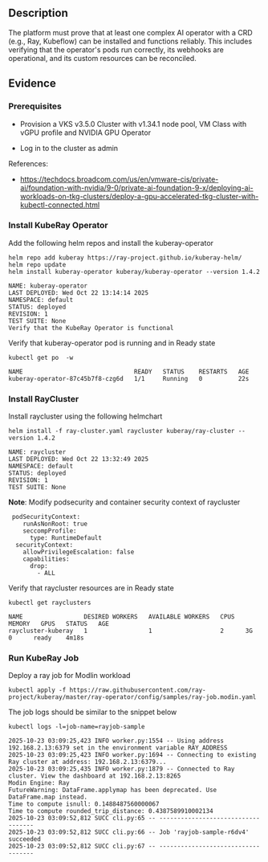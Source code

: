 ## Description

The platform must prove that at least one complex AI operator with a CRD (e.g., Ray, Kubeflow) can be installed and functions reliably. This includes verifying that the operator's pods run correctly, its webhooks are operational, and its custom resources can be reconciled.

## Evidence

### Prerequisites

* Provision a VKS v3.5.0 Cluster with v1.34.1 node pool, VM Class with vGPU profile and NVIDIA GPU Operator

* Log in to the cluster as admin

References:

- https://techdocs.broadcom.com/us/en/vmware-cis/private-ai/foundation-with-nvidia/9-0/private-ai-foundation-9-x/deploying-ai-workloads-on-tkg-clusters/deploy-a-gpu-accelerated-tkg-cluster-with-kubectl-connected.html

### Install KubeRay Operator

Add the following helm repos and install the kuberay-operator

```shell
helm repo add kuberay https://ray-project.github.io/kuberay-helm/
helm repo update
helm install kuberay-operator kuberay/kuberay-operator --version 1.4.2
```

```shell
NAME: kuberay-operator
LAST DEPLOYED: Wed Oct 22 13:14:14 2025
NAMESPACE: default
STATUS: deployed
REVISION: 1
TEST SUITE: None
Verify that the KubeRay Operator is functional
```

Verify that kuberay-operator pod is running and in Ready state

```shell
kubectl get po  -w
```
```shell
NAME                               READY   STATUS    RESTARTS   AGE
kuberay-operator-87c45b7f8-czg6d   1/1     Running   0          22s
```

### Install RayCluster

Install raycluster using the following helmchart

```shell
helm install -f ray-cluster.yaml raycluster kuberay/ray-cluster --version 1.4.2
```

```shell
NAME: raycluster
LAST DEPLOYED: Wed Oct 22 13:32:49 2025
NAMESPACE: default
STATUS: deployed
REVISION: 1
TEST SUITE: None
```

**Note**: Modify podsecurity and container security context of raycluster 

```shell
 podSecurityContext: 
    runAsNonRoot: true
    seccompProfile:
      type: RuntimeDefault
  securityContext:
    allowPrivilegeEscalation: false
    capabilities:
      drop:
        - ALL
```

Verify that raycluster resources are in Ready state

```shell
kubectl get rayclusters
```

```shell
NAME                 DESIRED WORKERS   AVAILABLE WORKERS   CPUS   MEMORY   GPUS   STATUS   AGE
raycluster-kuberay   1                 1                   2      3G       0      ready    4m18s
```

### Run KubeRay Job

Deploy a ray job for Modlin workload
```shell
kubectl apply -f https://raw.githubusercontent.com/ray-project/kuberay/master/ray-operator/config/samples/ray-job.modin.yaml
```

The job logs should be similar to the snippet below
```shell
kubectl logs -l=job-name=rayjob-sample
```

```shell
2025-10-23 03:09:25,423	INFO worker.py:1554 -- Using address 192.168.2.13:6379 set in the environment variable RAY_ADDRESS
2025-10-23 03:09:25,423	INFO worker.py:1694 -- Connecting to existing Ray cluster at address: 192.168.2.13:6379...
2025-10-23 03:09:25,435	INFO worker.py:1879 -- Connected to Ray cluster. View the dashboard at 192.168.2.13:8265
Modin Engine: Ray
FutureWarning: DataFrame.applymap has been deprecated. Use DataFrame.map instead.
Time to compute isnull: 0.1488487560000067
Time to compute rounded_trip_distance: 0.4387589910002134
2025-10-23 03:09:52,812	SUCC cli.py:65 -- -----------------------------------
2025-10-23 03:09:52,812	SUCC cli.py:66 -- Job 'rayjob-sample-r6dv4' succeeded
2025-10-23 03:09:52,812	SUCC cli.py:67 -- -----------------------------------
```
